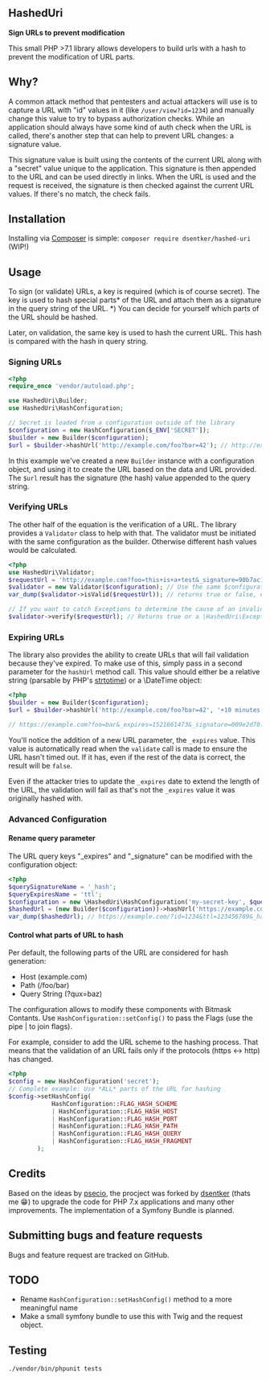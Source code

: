 ## HashedUri  

**Sign URLs to prevent modification**

This small PHP >7.1 library allows developers to build urls with a hash to prevent the modification of URL parts.   

## Why?
A common attack method that pentesters and actual attackers will use is to capture a URL with "id" values in it (like `/user/view?id=1234`) and manually change this value to try to bypass authorization checks. While an application should always have some kind of auth check when the URL is called, there's another step that can help to prevent URL changes: a signature value.

This signature value is built using the contents of the current URL along with a "secret" value unique to the application. This signature is then appended to the URL and can be used directly in links. When the URL is used and the request is received, the signature is then checked against the current URL values. If there's no match, the check fails.

## Installation
Installing via [Composer](https://getcomposer.org) is simple:
`composer require dsentker/hashed-uri`  (WIP!)

## Usage
To sign (or validate) URLs, a key is required (which is of course secret). The key is used to hash special parts* of the URL and attach them as a signature in the query string of the URL.
*) You can decide for yourself which parts of the URL should be hashed.

Later, on validation, the same key is used to hash the current URL. This hash is compared with the hash in query string.

### Signing URLs
```php
<?php
require_once 'vendor/autoload.php';

use HashedUri\Builder;
use HashedUri\HashConfiguration;

// Secret is loaded from a configuration outside of the library
$configuration = new HashConfiguration($_ENV['SECRET']);
$builder = new Builder($configuration);
$url = $builder->hashUrl('http://example.com/foo?bar=42'); // http://example.com?foo?bar=42&_signature=90b7ac1...
```

In this example we've created a new `Builder` instance with a configuration object, and using it to create the URL based on the data and URL provided. The `$url` result has the signature (the hash) value appended to the query string.


### Verifying URLs
The other half of the equation is the verification of a URL. The library provides a `Validator` class to help with that. The validator must be initiated with the same configuration as the builder. Otherwise different hash values would be calculated.

```php
<?php
use HashedUri\Validator;
$requestUrl = 'http://example.com?foo=this+is+a+test&_signature=90b7ac1...';
$validator = new Validator($configuration); // Use the same $configuration here
var_dump($validator->isValid($requestUrl)); // returns true or false, depending on the signature

// If you want to catch Exceptions to determine the cause of an invalid URL, use Validator::verify() instead
$validator->verify($requestUrl); // Returns true or a \HashedUri\Exception\ValidationException.

```

### Expiring URLs
The library also provides the ability to create URLs that will fail validation because they've expired. To make use of this, simply pass in a second parameter for the `hashUrl` method call. This value should either be a relative string (parsable by PHP's [strtotime](https://php.net/strtotime)) or a \DateTime object:
```php
<?php
$builder = new Builder($configuration);
$url = $builder->hashUrl('http://example.com/foo?bar=42', '+10 minutes');

// https://example.com?foo=bar&_expires=1521661473&_signature=009e2d70...
```

You'll notice the addition of a new URL parameter, the `_expires` value. This value is automatically read when the `validate` call is made to ensure the URL hasn't timed out. If it has, even if the rest of the data is correct, the result will be `false`.

Even if the attacker tries to update the `_expires` date to extend the length of the URL, the validation will fail as that's not the `_expires` value it was originally hashed with.

### Advanced Configuration
#### Rename query parameter 
The URL query keys "_expires" and "_signature" can be modified with the configuration object:
```php
<?php
$querySignatureName = '_hash';
$queryExpiresName = 'ttl';
$configuration = new \HashedUri\HashConfiguration('my-secret-key', $querySignatureName, $queryExpiresName);
$hashedUrl = (new Builder($configuration))->hashUrl('https://example.com/?id=1234', new \DateTime('MONDAY NEXT WEEK'));
var_dump($hashedUrl); // https://example.com/?id=1234&ttl=123456789&_hash=009e2d70...
```
#### Control what parts of URL to hash
Per default, the following parts of the URL are considered for hash generation:
* Host (example.com)
* Path (/foo/bar)
* Query String (?qux=baz)

The configuration allows to modify these components with Bitmask Contants. Use `HashConfiguration::setConfig()` to pass the Flags  (use the pipe | to join flags).

For example, consider to add the URL scheme to the hashing process. That means that the validation of an URL fails only if the protocols (https <-> http) has changed.

```php
<?php
$config = new HashConfiguration('secret');
// Complete example: Use *ALL* parts of the URL for hashing
$config->setHashConfig(
            HashConfiguration::FLAG_HASH_SCHEME
            | HashConfiguration::FLAG_HASH_HOST
            | HashConfiguration::FLAG_HASH_PORT
            | HashConfiguration::FLAG_HASH_PATH
            | HashConfiguration::FLAG_HASH_QUERY
            | HashConfiguration::FLAG_HASH_FRAGMENT
        );
```

## Credits
Based on the ideas by [psecio](https://github.com/psecio), the procject was forked by [dsentker](https://github.com/dsentker) (thats me 😁) to upgrade the code for PHP 7.x applications and many other improvements. The implementation of a Symfony Bundle is planned.

## Submitting bugs and feature requests
Bugs and feature request are tracked on GitHub.

## TODO
* Rename `HashConfiguration::setHashConfig()` method to a more meaningful name
* Make a small symfony bundle to use this with Twig and the request object.  

## Testing
`./vendor/bin/phpunit tests`